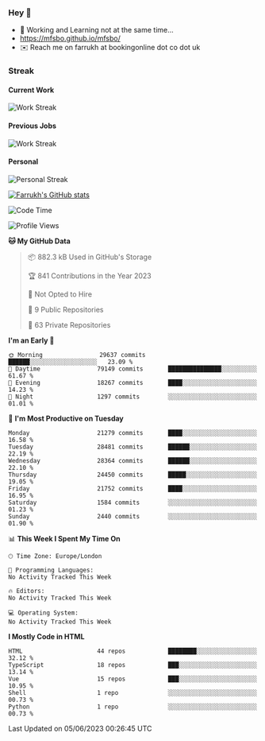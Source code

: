 ### Hey 👋

- 🏃 Working and Learning not at the same time...
- https://mfsbo.github.io/mfsbo/
- ✉️ Reach me on farrukh at bookingonline dot co dot uk

### Streak
#### Current Work
![Work Streak](https://streak-stats.demolab.com/?user=mfsbo)
#### Previous Jobs
![Work Streak](https://streak-stats.demolab.com/?user=farrukhcw)
#### Personal
![Personal Streak](https://streak-stats.demolab.com/?user=farrukhsubhani)

[![Farrukh's GitHub stats](https://github-readme-stats.vercel.app/api?username=mfsbo&hide=stars&count_private=true)](https://github.com/mfsbo/)

<!--START_SECTION:waka-->
![Code Time](http://img.shields.io/badge/Code%20Time-294%20hrs%2056%20mins-blue)

![Profile Views](http://img.shields.io/badge/Profile%20Views-33-blue)

**🐱 My GitHub Data** 

> 📦 882.3 kB Used in GitHub's Storage 
 > 
> 🏆 841 Contributions in the Year 2023
 > 
> 🚫 Not Opted to Hire
 > 
> 📜 9 Public Repositories 
 > 
> 🔑 63 Private Repositories 
 > 
**I'm an Early 🐤** 

```text
🌞 Morning                29637 commits       ██████░░░░░░░░░░░░░░░░░░░   23.09 % 
🌆 Daytime                79149 commits       ███████████████░░░░░░░░░░   61.67 % 
🌃 Evening                18267 commits       ████░░░░░░░░░░░░░░░░░░░░░   14.23 % 
🌙 Night                  1297 commits        ░░░░░░░░░░░░░░░░░░░░░░░░░   01.01 % 
```
📅 **I'm Most Productive on Tuesday** 

```text
Monday                   21279 commits       ████░░░░░░░░░░░░░░░░░░░░░   16.58 % 
Tuesday                  28481 commits       ██████░░░░░░░░░░░░░░░░░░░   22.19 % 
Wednesday                28364 commits       ██████░░░░░░░░░░░░░░░░░░░   22.10 % 
Thursday                 24450 commits       █████░░░░░░░░░░░░░░░░░░░░   19.05 % 
Friday                   21752 commits       ████░░░░░░░░░░░░░░░░░░░░░   16.95 % 
Saturday                 1584 commits        ░░░░░░░░░░░░░░░░░░░░░░░░░   01.23 % 
Sunday                   2440 commits        ░░░░░░░░░░░░░░░░░░░░░░░░░   01.90 % 
```


📊 **This Week I Spent My Time On** 

```text
🕑︎ Time Zone: Europe/London

💬 Programming Languages: 
No Activity Tracked This Week

🔥 Editors: 
No Activity Tracked This Week

💻 Operating System: 
No Activity Tracked This Week
```

**I Mostly Code in HTML** 

```text
HTML                     44 repos            ████████░░░░░░░░░░░░░░░░░   32.12 % 
TypeScript               18 repos            ███░░░░░░░░░░░░░░░░░░░░░░   13.14 % 
Vue                      15 repos            ███░░░░░░░░░░░░░░░░░░░░░░   10.95 % 
Shell                    1 repo              ░░░░░░░░░░░░░░░░░░░░░░░░░   00.73 % 
Python                   1 repo              ░░░░░░░░░░░░░░░░░░░░░░░░░   00.73 % 
```




 Last Updated on 05/06/2023 00:26:45 UTC
<!--END_SECTION:waka-->
<!--
**mfsbo/mfsbo** is a ✨ _special_ ✨ repository because its `README.md` (this file) appears on your GitHub profile.

Here are some ideas to get you started:

- 🔭 I’m currently working on ...
- 🌱 I’m currently learning ...
- 👯 I’m looking to collaborate on ...
- 🤔 I’m looking for help with ...
- 💬 Ask me about ...
- 📫 How to reach me: ...
- 😄 Pronouns: ...
- ⚡ Fun fact: ...
-->
